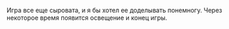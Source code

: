 Игра все еще сыровата, и я бы хотел ее доделывать понемногу. Через некоторое время появится освещение и конец игры.
